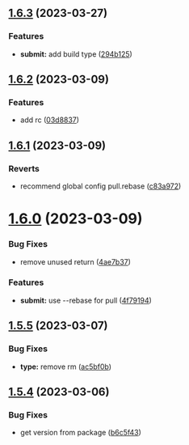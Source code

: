 

## [1.6.3](https://github.com/dingff/gitcut/compare/v1.6.2...v1.6.3) (2023-03-27)


### Features

* **submit:** add build type ([294b125](https://github.com/dingff/gitcut/commit/294b125056448eb466903a87bbb6ae5c20e54846))

## [1.6.2](https://github.com/dingff/gitcut/compare/v1.6.1...v1.6.2) (2023-03-09)


### Features

* add rc ([03d8837](https://github.com/dingff/gitcut/commit/03d8837f6a0ce90b545c1a2858133d8c04edd398))

## [1.6.1](https://github.com/dingff/gitcut/compare/v1.6.0...v1.6.1) (2023-03-09)


### Reverts

* recommend global config pull.rebase ([c83a972](https://github.com/dingff/gitcut/commit/c83a97205f633a0815f9c00f5689e3222699e16e))

# [1.6.0](https://github.com/dingff/gitcut/compare/v1.5.5...v1.6.0) (2023-03-09)


### Bug Fixes

* remove unused return ([4ae7b37](https://github.com/dingff/gitcut/commit/4ae7b37b809c3f1af77768fce4a5d532f2c9e8fe))


### Features

* **submit:** use --rebase for pull ([4f79194](https://github.com/dingff/gitcut/commit/4f7919474b8978f6e119d63c6b12935881b67be8))

## [1.5.5](https://github.com/dingff/gitcut/compare/v1.5.4...v1.5.5) (2023-03-07)


### Bug Fixes

* **type:** remove rm ([ac5bf0b](https://github.com/dingff/gitcut/commit/ac5bf0b191da08f529b361cc815bd6c947798b83))

## [1.5.4](https://github.com/dingff/gitcut/compare/v1.5.3...v1.5.4) (2023-03-06)


### Bug Fixes

* get version from package ([b6c5f43](https://github.com/dingff/gitcut/commit/b6c5f4336756baaea00d376386b87ddf9f623052))